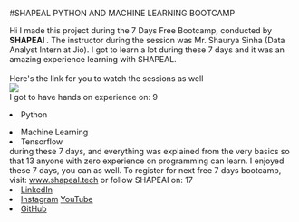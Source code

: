 #SHAPEAL PYTHON AND MACHINE LEARNING BOOTCAMP

Hi I made this project during the 7 Days Free Bootcamp, conducted by <b> SHAPEAI </b>. The instructor during the session was Mr. Shaurya Sinha (Data Analyst Intern at Jio). I got to learn a lot during these 7 days and it was an amazing experience learning with SHAPEAL.
<br><br>Here's the link for you to watch the sessions as well<br> <a href="https://youtube.com/playlist?list=PL7zl8TDRnbunEjAAawgdrIMPdqTrUT-uM"> 
<img src="https://github.com/ShapeAI/PYTHON-AND-DATA-
ANALYTICS/blob/main/YOUTUBE 20THUMBNAIL-5.png"></a>
<br>I got to have hands on experience on: 9 <li>Python
<li>Machine Learning
<li>Tensorflow
<br>during these 7 days, and everything was explained from the very basics so that 13 anyone with zero experience on programming can learn.
I enjoyed these 7 days, you can as well. To register for next free 7 days bootcamp, visit: <a href="https://www.shapeal.tech"> www.shapeal.tech</a>
or follow SHAPEAI on: 17 <li><a href="https://in.linkedin.com/company/shapeal">LinkedIn</a>
<li><a href="https://www.instagram.com/shape.ai/?hl=en">Instagram</a>
<a href="https://www.youtube.com/channel/UCTUVDLTW9neuDX">YouTube</a>
<li><a href="https://github.com/orgs/ShapeAI">GitHub</a>

